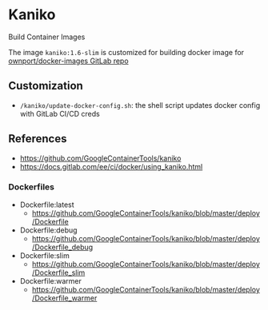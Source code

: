 # Kaniko

Build Container Images 

The image `kaniko:1.6-slim` is customized for building docker image for [ownport/docker-images GitLab repo](https://gitlab.com/ownport/docker-images/)

## Customization

- `/kaniko/update-docker-config.sh`: the shell script updates docker config with GitLab CI/CD creds

## References

- https://github.com/GoogleContainerTools/kaniko
- https://docs.gitlab.com/ee/ci/docker/using_kaniko.html

### Dockerfiles

- Dockerfile:latest
  - https://github.com/GoogleContainerTools/kaniko/blob/master/deploy/Dockerfile
- Dockerfile:debug
  - https://github.com/GoogleContainerTools/kaniko/blob/master/deploy/Dockerfile_debug
- Dockerfile:slim
  - https://github.com/GoogleContainerTools/kaniko/blob/master/deploy/Dockerfile_slim
- Dockerfile:warmer
  - https://github.com/GoogleContainerTools/kaniko/blob/master/deploy/Dockerfile_warmer
